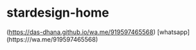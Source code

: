 # stardesign-home

(https://das-dhana.github.io/wa.me/919597465568)
[whatsapp] (https:///wa.me/919597465568)
